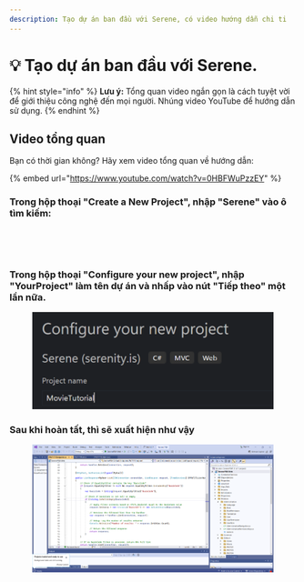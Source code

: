 ```yaml
---
description: Tạo dự án ban đầu với Serene, có video hướng dẫn chi ti
---
```


# 💡 Tạo dự án ban đầu với Serene.

{% hint style="info" %}
**Lưu ý:** Tổng quan video ngắn gọn là cách tuyệt vời để giới thiệu công nghệ đến mọi người. Nhúng video YouTube để hướng dẫn sử dụng.
{% endhint %}

## Video tổng quan

Bạn có thời gian không? Hãy xem video tổng quan về hướng dẫn:

{% embed url="https://www.youtube.com/watch?v=0HBFWuPzzEY" %}

### Trong hộp thoại "Create a New Project", nhập "Serene" vào ô tìm kiếm:

<figure><img src="https://lh7-rt.googleusercontent.com/docsz/AD_4nXepAvJg_wLn1VvON-7a_EX6KqbDLgXCrswk2NchYeVMAMYAZsSbLU6gswqq7cORN9mjBKvPW89HRdKnzHVI1qd7k0NXtp83h6LcReEPM-1eUrfttpT3etDlUeDtwj9GXwTZ0DHP73uDTGOBqEU6hojVALRxVS2QkhT0KHlC_A?key=YCZZc6cavvO63WAAdUXzEA" alt=""><figcaption></figcaption></figure>

<figure><img src="https://lh7-rt.googleusercontent.com/docsz/AD_4nXdJS5v0EA-o1Bn4D5MlLk25IuO-MZH6DJawPP94ruahheQ_fUozAIwgarGKleh_cfN2X4PvFpAFCYoCiyqepF4UzEgqjvACLrrV6f0igFkrod56eb3nrZ4Vp-P2VUWm3e-CLeGmHqmocLTy62rU4nzwA0r6ez4FTyRo1MpUfg?key=YCZZc6cavvO63WAAdUXzEA" alt=""><figcaption></figcaption></figure>

### Trong hộp thoại "Configure your new project", nhập "YourProject" làm tên dự án và nhấp vào nút "Tiếp theo" một lần nữa.

<figure><img src="../.gitbook/assets/image.png" alt=""><figcaption></figcaption></figure>

### Sau khi hoàn tất, thì sẽ xuất hiện như vậy

<figure><img src="../.gitbook/assets/image (1).png" alt=""><figcaption></figcaption></figure>
